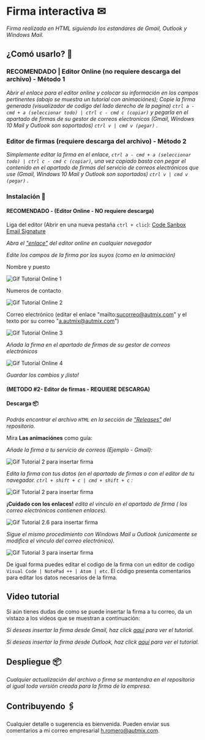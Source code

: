 # Firma interactiva ✉

_Firma realizada en HTML siguiendo los estandares de Gmail, Outlook y Windows Mail._

## ¿Comó usarlo? 🚀

### RECOMENDADO | Editor Online (no requiere descarga del archivo) - Método 1

_Abrir el enlace para el editor online y colocar su información en los campos pertinentes (abajo se muestra un tutorial con animaciónes); Copie la firma generada (visualizador de codigo del lado derecho de la pagina) `ctrl a - cmd + a (seleccionar todo) | ctrl c - cmd c (copiar)` y pegarla en el apartado de firmas de su gestor de correos electronicos (Gmail, Windows 10 Mail y Outlook son soportados) `ctrl v | cmd v (pegar)` ._

### Editor de firmas (requiere descarga del archivo) - Método 2

_Simplemente editar la firma en el enlace, `ctrl a - cmd + a (seleccionar todo) | ctrl c - cmd c (copiar)`, una vez copiado basta con pegar el contenido en el apartado de firmas del servicio de correos electrónicos que use (Gmail, Windows 10 Mail y Outlook son soportados) `ctrl v | cmd v (pegar)` ._

### Instalación 🔧

#### RECOMENDADO - (Editor Online - NO requiere descarga)

Liga del editor (Abrir en una nueva pestaña `ctrl + clic`): <a target="_blank" href="https://codesandbox.io/s/9yxxot">Code Sanbox Email Signature</a>

_Abra el <a target="_blank" href="https://codesandbox.io/s/9yxxot">"enlace"</a> del editor online en cualquier navegador_

_Edite los campos de la firma por los suyos (como en la animación)_

Nombre y puesto

![Gif Tutorial Online 1](https://media.giphy.com/media/6IWQDefRh6iEvW1ejq/giphy.gif)

Numeros de contacto

![Gif Tutorial Online 2](https://media.giphy.com/media/6AgyX1DEb8U9F2Jdwx/giphy.gif)

Correo electrónico (editar el enlace "mailto:sucorreo@autmix.com" y el texto por su correo "a.autmix@autmix.com")

![Gif Tutorial Online 3](https://media.giphy.com/media/mxU3RqrOu6vJ37dcoH/giphy.gif)

_Añada la firma en el apartado de firmas de su gestor de correos electrónicos_

![Gif Tutorial Online 4](https://media.giphy.com/media/IapIPOlfARm2j13fD8/giphy.gif)

_Guardar los cambios y ¡listo!_

#### (METODO #2- Editor de firmas - REQUIERE DESCARGA)

#### Descarga 📦

_Podrás encontrar el archivo `HTML` en la sección de ["Releases"](https://github.com/autmix/email-sign/releases) del repositorio._

Mira **Las animaciónes** como guía:

_Añade la firma a tu servicio de correos (Ejemplo - Gmail):_

![Gif Tutorial 2 para insertar firma](https://media.giphy.com/media/Oj77xUUQfgNTmqboBt/giphy.gif)

_Edita la firma con tus datos (en el apartado de firmas o con el editor de tu navegador. `ctrl + shift + c | cmd + shift + c` :_

![Gif Tutorial 2 para insertar firma ](https://media.giphy.com/media/IUGRnKsnjpbTmoWobo/giphy.gif)

**¡Cuidado con los enlaces!** _edita el vinculo en el apartado de firma ( los correo electrónicos contienen enlaces)._

![Gif Tutorial 2.6 para insertar firma ](https://media.giphy.com/media/X0RISzmDpbxKuTG92s/giphy.gif)

_Sigue el mismo procedimiento con Windows Mail u Outlook (unicamente se modifica el vinculo del correo electrónico)._

![Gif Tutorial 3 para insertar firma ](https://media.giphy.com/media/HdtNgOuT8I2Jfp8NfS/giphy.gif)

De igual forma puedes editar el codigo de la firma con un editor de codigo `Visual Code | NotePad ++ | Atom | etc`. El código presenta comentarios para editar los datos necesarios de la firma.

## Video tutorial

Si aún tienes dudas de como se puede insertar la firma a tu correo, da un vistazo a los videos que se muestran a continuación:

_Si deseas insertar la firma desde Gmail, haz click <a target="_blank" href="https://www.loom.com/share/b7da47fe3d7f4ef7bc55be84197be182">aquí</a> para ver el tutorial._

_Si deseas insertar la firma desde Outlook, haz click <a target="_blank" href="https://www.loom.com/share/d3505c33716f4cdfbe8d3e79b86bb182">aquí</a> para ver el tutorial._


## Despliegue 📦

_Cualquier actualización del archivo o firma se mantendra en el repositorio al igual toda versión creada para la firma de la empresa._

## Contribuyendo 🖇️

Cualquier detalle o sugerencia es bienvenida. Pueden enviar sus comentarios a mi correo empresarial [h.romero@autmix.com](mailto:h.romero@autmix.com).
